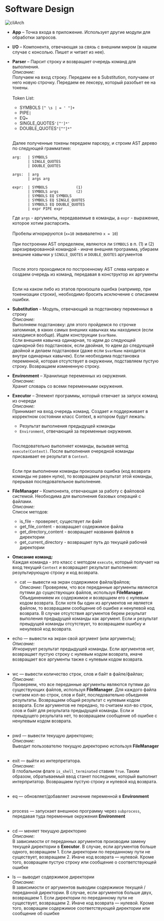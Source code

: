 # Software Design

![cliArch](https://user-images.githubusercontent.com/57727520/153785409-b4d6bdad-4b73-4d0d-9751-8b0d0ca1097a.png)

* **App** – Точка входа в приложение. Использует другие модули для обработки запросов.

* **I/O** – Компонента, отвечающая за связь с внешним миром (в нашем случае с консолью. Пишет и читает из нее).

* **Parser** – Парсит строку и возвращает очередь команд для выполнения.<br>
  *Описание:* <br>
  Получаем на вход строку. Передаем ее в Substitution, получаем от него новую строчку. Передаем ее лексеру, который разобьет ее на токены.<br><br>
  Token List:
    - SYMBOLS `[^ \s | = ' "]+`
    - PIPE`|`
    - EQ`=`
    - SINGLE_QUOTES`'[^']*'`
    - DOUBLE_QUOTES`"[^"]*"`<br><br>

  Далее полученные токены передаем парсеру, и строим AST дерево по следующей грамматике:

  ```
  arg:   | SYMBOLS
         | SINGLE_QUOTES
         | DOUBLE_QUOTES

  args:  | arg
         | args arg

  expr:  | SYMBOLS             (1)
         | SYMBOLS args        (2)
         | SYMBOLS EQ SYMBOLS
         | SYMBOLS EQ SINGLE_QUOTES
         | SYMBOLS EQ DOUBLE_QUOTES
         | expr PIPE expr
  ```
  Где `args` - аргументы, передаваемые в команды, а `expr` - выражение, которое хотим распарсить. <br><br>   Пробелы игнорируются (`x=10` эквивалетно `x = 10`)<br><br>
  При построении AST определяем, являются ли `SYMBOLS` в п. (1) и (2) зарезирвированной командой - иначе внешняя программа, убираем внешние кавычки у `SINGLE_QUOTES` и `DOUBLE_QUOTES` аргументов<br><br>

  После этого проходимся по построенному AST слева направо и создаем очередь из команд, передавая в конструктор их аргументы<br><br>

  Если на каком либо из этапов произошла ошибка (например, при токенизации строки), необходимо бросить исключение с описанием ошибки.


* **Substitution** – Модуль, отвечающий за подстановку переменных в строку <br>
  *Описание:* <br> Выполняем подстановку: для этого пройдемся по строчке запоминая, в каких самых внешних кавычках мы находимся (если находимся вообще).
  Ищем конструкции  `$varName`.<br>
  Если внешняя кавычка одинарная, то идем до следующей одинарной без подстановок, если двойная, то идем до следующей двойной и делаем подстановки (даже если `$varName` находится внутри одинарных кавычек). Если необходима подстановка переменной, которая отсутствует в окружении, подставляем пустую строку. Возвращаем измененную строку.

* **Environment** – Хранилище переменных из окружения. <br>
  *Описание:* <br>
  Хранит словарь со всеми переменными окружения.


* **Executor** – Элемент программы, который отвечает за запуск команд из очереди <br>
  *Описание:* <br>
  Принимает на вход очередь команд. Создает и поддерживает в корректном состоянии класс Context, в котором будут лежать:
    - Результат выполнения предыдущей команды
    - `Environment`, отвечающий за переменные окружения. <br><br>

  Последовательно выполняет команды, вызывая метод `execute(Context)`. После выполнения очередной команды присваивает ее результат в `Context`. <br><br>

  Если при выполнении команды произошла ошибка (код возврата команды не равен нулю), то возвращаем результат этой команды, прерывая последовательное выполнение.

* **FileManager** – Компонента, отвечающая за работу с файловой системой. Необходима для выполнения базовых операций с файлами.<br>
  *Описание:* <br>
  Список методов:
    - is_file - проверяет, существует ли файл
    - get_file_content - возвращает содержимое файла
    - get_directory_content - возвращает названия файлов в директории
    - get_current_directory - возвращает путь до текущей рабочей директории


* **Описание команд:**<br>
  Каждая команда - это класс с методом `execute`, который получает на вход текущий `Context` и возвращает результат выполнения: результирующую строку и код возврата.
    - cat — вывести на экран содержимое файла/файлов;<br>
      *Описание:* Проверяем, что все переданные аргументы являются путями до существующих файлов, используя **FileManager**. Обьединенияем их содержимое и возврщаем его с нулевым кодом возврата. Если хотя бы один из аргументов не является файлом, то возвращаем сообщение об ошибке и ненулевой код возврата. В случае отсутствия аргументов берем результат выполения предыдущей команды как аргумент. Если и результат преыдущей команды отсутствует, то возвращаем ошибку и ненулевой код возврата.



- echo — вывести на экран свой аргумент (или аргументы);<br>
  *Описание:*<br>
  Игнорирует результат предыдущей команды. Если аргументов нет, возвращает пустую строку с нулевым кодом возврата, иначе возвращает все аргументы также с нулевым кодом возврата.<br><br>

- wc — вывести количество строк, слов и байт в файле/файлах;<br>
  *Описание:*<br>
  Проверяем, что все переданные аргументы являются путями до существующих файлов, используя **FileManager**. Для каждого файла считаем кол-во строк, слов и байт, последовательно обьединяя результаты. Возвращаем общий результат с нулевым кодом возврата. Если аргументов не передано, то считаем кол-во строк, слов и байт для результата предыдущей команды. Если и преыдущего результата нет, то возвращаем сообщение об ошибке с ненулевым кодом возврата. <br><br>

- pwd — вывести текущую директорию;<br>
  *Описание:*<br>  Выводит пользователю текущую директорию используя **FileManager**<br><br>

- exit — выйти из интерпретатора. <br>
  *Описание:*<br> В глобальном флаге ``is_shell_terminated`` ставим `True`. Таким образом, обратываемый ввод станет последним, который выполнит интерпритатор. Возвращаем пустую строку и нулевой код возврата. <br><br>

- eq — обновляет/добавляет значение переменной в **Environment**<br><br>

- process — запускает внешнюю программу через ``subprocess``, передавая туда переменные окружения **Environment**<br><br>

- cd — меняет текущую директорию<br>
  *Описание:*<br> В зависимости от переданных аргументов производим замену текущей директории в **Executor**. В случае, если аргументов больше одного, возвращаем 1. Если директории по переданному пути не существует, возвращаем 2. Иначе код возврата — нулевой. Кроме того, возвращем пустую строку или сообщение о соответствующей ошибке<br>


- ls — выводит содержимое директории<br>
  *Описание:*<br> В зависимости от аргументов выводим содержимое текущей / переданной директории. В случае, если аргументов больше двух, возвращаем 1. Если директории по переданному пути не существует, возвращаем 2. Иначе код возврата — нулевой. Кроме того, возвращем содержимое соответствующей директории или сообщение об ошибке<br>
